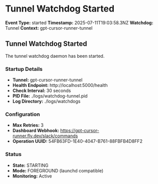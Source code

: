 # Tunnel Watchdog Started

**Event Type:** started
**Timestamp:** 2025-07-11T19:03:58.3NZ
**Watchdog:** Tunnel
**Context:** gpt-cursor-runner-tunnel


## Tunnel Watchdog Started

The tunnel watchdog daemon has been started.

### Startup Details
- **Tunnel:** gpt-cursor-runner-tunnel
- **Health Endpoint:** http://localhost:5000/health
- **Check Interval:** 30 seconds
- **PID File:** ./logs/watchdog-tunnel.pid
- **Log Directory:** ./logs/watchdogs

### Configuration
- **Max Retries:** 3
- **Dashboard Webhook:** https://gpt-cursor-runner.fly.dev/slack/commands
- **Operation UUID:** 54FB63FD-1E40-4047-B761-88FBFB4D8FF2

### Status
- **State:** STARTING
- **Mode:** FOREGROUND (launchd compatible)
- **Monitoring:** Active


